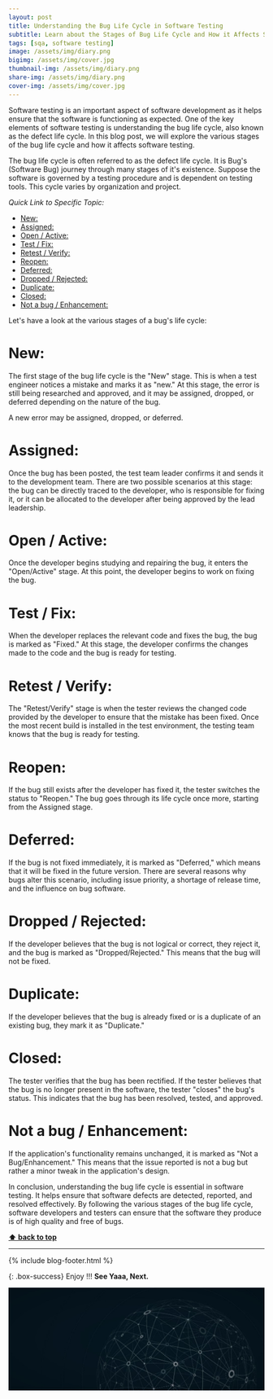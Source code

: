 ```yaml
---
layout: post
title: Understanding the Bug Life Cycle in Software Testing 
subtitle: Learn about the Stages of Bug Life Cycle and How it Affects Software Testing
tags: [sqa, software testing]
image: /assets/img/diary.png
bigimg: /assets/img/cover.jpg
thumbnail-img: /assets/img/diary.png
share-img: /assets/img/diary.png
cover-img: /assets/img/cover.jpg
---
```


Software testing is an important aspect of software development as it helps ensure that the software is functioning as expected. One of the key elements of software testing is understanding the bug life cycle, also known as the defect life cycle. In this blog post, we will explore the various stages of the bug life cycle and how it affects software testing.

The bug life cycle is often referred to as the defect life cycle. It is Bug's (Software Bug) journey through many stages of it's existence. Suppose the software is governed by a testing procedure and is dependent on testing tools. This cycle varies by organization and project.

_Quick Link to Specific Topic:_

- [New:](#new)
- [Assigned:](#assigned)
- [Open / Active:](#open--active)
- [Test / Fix:](#test--fix)
- [Retest / Verify:](#retest--verify)
- [Reopen:](#reopen)
- [Deferred:](#deferred)
- [Dropped / Rejected:](#dropped--rejected)
- [Duplicate:](#duplicate)
- [Closed:](#closed)
- [Not a bug / Enhancement:](#not-a-bug--enhancement)

Let's have a look at the various stages of a bug's life cycle:

# New:

The first stage of the bug life cycle is the "New" stage. This is when a test engineer notices a mistake and marks it as "new." At this stage, the error is still being researched and approved, and it may be assigned, dropped, or deferred depending on the nature of the bug.

A new error may be assigned, dropped, or deferred.

# Assigned:

Once the bug has been posted, the test team leader confirms it and sends it to the development team. There are two possible scenarios at this stage: the bug can be directly traced to the developer, who is responsible for fixing it, or it can be allocated to the developer after being approved by the lead leadership.



# Open / Active:

Once the developer begins studying and repairing the bug, it enters the "Open/Active" stage. At this point, the developer begins to work on fixing the bug.


# Test / Fix:

When the developer replaces the relevant code and fixes the bug, the bug is marked as "Fixed." At this stage, the developer confirms the changes made to the code and the bug is ready for testing.


# Retest / Verify:

The "Retest/Verify" stage is when the tester reviews the changed code provided by the developer to ensure that the mistake has been fixed. Once the most recent build is installed in the test environment, the testing team knows that the bug is ready for testing.

# Reopen:

If the bug still exists after the developer has fixed it, the tester switches the status to "Reopen." The bug goes through its life cycle once more, starting from the Assigned stage.

# Deferred:

If the bug is not fixed immediately, it is marked as "Deferred," which means that it will be fixed in the future version. There are several reasons why bugs alter this scenario, including issue priority, a shortage of release time, and the influence on bug software.

# Dropped / Rejected:

If the developer believes that the bug is not logical or correct, they reject it, and the bug is marked as "Dropped/Rejected." This means that the bug will not be fixed.

# Duplicate:

If the developer believes that the bug is already fixed or is a duplicate of an existing bug, they mark it as "Duplicate."

# Closed:

The tester verifies that the bug has been rectified. If the tester believes that the bug is no longer present in the software, the tester "closes" the bug's status. This indicates that the bug has been resolved, tested, and approved.

# Not a bug / Enhancement:

If the application's functionality remains unchanged, it is marked as "Not a Bug/Enhancement." This means that the issue reported is not a bug but rather a minor tweak in the application's design.

In conclusion, understanding the bug life cycle is essential in software testing. It helps ensure that software defects are detected, reported, and resolved effectively. By following the various stages of the bug life cycle, software developers and testers can ensure that the software they produce is of high quality and free of bugs.


**[⬆ back to top](#what-exactly-is-a-bug-report)**

---
{% include blog-footer.html %}

{: .box-success}
Enjoy !!!
**See Yaaa, Next.**

![Cover](/assets/img/cover.jpg "Cover")
